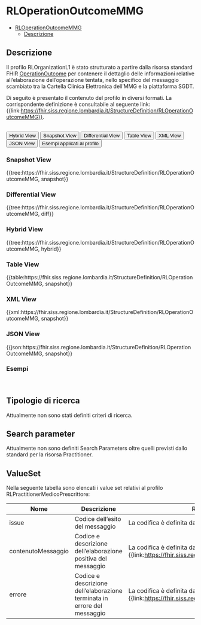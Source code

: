 # RLOperationOutcomeMMG

- [RLOperationOutcomeMMG](#RLOperationOutcomeMMG)
  - [Descrizione](#descrizione)


## Descrizione

Il profilo RLOrganizationL1 è stato strutturato a partire dalla risorsa standard FHIR [OperationOutcome](http://hl7.org/fhir/R4/operationoutcome.html) per contenere il dettaglio delle informazioni relative all’elaborazione dell’operazione tentata, nello specifico del messaggio scambiato tra la Cartella Clinica Elettronica dell’MMG e la piattaforma SGDT.

Di seguito è presentato il contenuto del profilo in diversi formati. La corrispondente definizione è consultabile al seguente link: {{link:https://fhir.siss.regione.lombardia.it/StructureDefinition/RLOperationOutcomeMMG}}.

<br>
<div class="tab">
  <button class="tablinks active" onclick="openTab(event, 'Hybrid View')">Hybrid View</button>
  <button class="tablinks" onclick="openTab(event, 'Snapshot View')">Snapshot View</button>
  <button class="tablinks" onclick="openTab(event, 'Differential View')">Differential View</button>
  <button class="tablinks" onclick="openTab(event, 'Table View')">Table View</button>
  <button class="tablinks" onclick="openTab(event, 'XML View')">XML View</button>
  <button class="tablinks" onclick="openTab(event, 'JSON View')">JSON View</button>
  <button class="tablinks" onclick="openTab(event, 'Esempi')">Esempi applicati al profilo</button>
</div>

<div id="Snapshot View" class="tabcontent">
  <h3>Snapshot View</h3>
{{tree:https://fhir.siss.regione.lombardia.it/StructureDefinition/RLOperationOutcomeMMG, snapshot}}
</div>

<div id="Differential View" class="tabcontent">
  <h3>Differential View</h3>
{{tree:https://fhir.siss.regione.lombardia.it/StructureDefinition/RLOperationOutcomeMMG, diff}}
</div>

<div id="Hybrid View" class="tabcontent"  style="display:block">
  <h3>Hybrid View</h3>
{{tree:https://fhir.siss.regione.lombardia.it/StructureDefinition/RLOperationOutcomeMMG, hybrid}}
</div>

<div id="Table View" class="tabcontent">
  <h3>Table View</h3>
{{table:https://fhir.siss.regione.lombardia.it/StructureDefinition/RLOperationOutcomeMMG, snapshot}}
</div>

<div id="XML View" class="tabcontent">
  <h3>XML View</h3>
{{xml:https://fhir.siss.regione.lombardia.it/StructureDefinition/RLOperationOutcomeMMG, snapshot}}
</div>

<div id="JSON View" class="tabcontent">
  <h3>JSON View</h3>
{{json:https://fhir.siss.regione.lombardia.it/StructureDefinition/RLOperationOutcomeMMG, snapshot}}
</div>

<div id="Esempi" class="tabcontent">
  <h3>Esempi</h3>
<br>
</div>

<!-- ===================================================FINE SEZIONE=================================================== -->

## Tipologie di ricerca

Attualmente non sono stati definiti criteri di ricerca.

<!-- ===================================================FINE SEZIONE=================================================== -->

## Search parameter

Attualmente non sono definiti Search Parameters oltre quelli previsti dallo standard per la risorsa Practitioner.

<!-- ===================================================FINE SEZIONE=================================================== -->

## ValueSet

Nella seguente tabella sono elencati i value set relativi al profilo RLPractitionerMedicoPrescrittore:

| Nome | Descrizione | Riferimento al dettaglio della codifica |
|---|---|---|
| issue | Codice dell’esito del messaggio | La codifica è definita dal ValueSet {{link:http://hl7.org/fhir/ValueSet/issue-type}} |
| contenutoMessaggio | Codice e descrizione dell’elaborazione positiva del messaggio | La codifica è definita dal ValueSet {{link:https://fhir.siss.regione.lombardia.it/ValueSet/TipologiaContenutoMessaggio}} |
| errore | Codice e descrizione dell’elaborazione terminata in errore del messaggio | La codifica è definita dal ValueSet {{link:https://fhir.siss.regione.lombardia.it/ValueSet/ErroriMessaggio}} |
